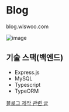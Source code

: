 # Blog

blog.wlswoo.com

![image](https://user-images.githubusercontent.com/49791336/77218791-74e79800-6b72-11ea-8143-432393410ec2.png)

## 기술 스택(백엔드)
- Express.js
- MySQL 
- Typescript
- TypeORM

[블로그 제작 관련 글](http://blog.wlswoo.com/4)